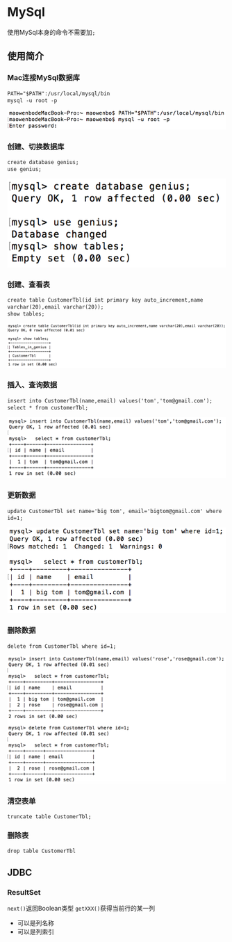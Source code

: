 # MySql
使用MySql本身的命令不需要加`;`
## 使用简介
### Mac连接MySql数据库
```
PATH="$PATH":/usr/local/mysql/bin
mysql -u root -p
```
![屏幕快照 2018-03-24 下午2.25.12](media/15218712591730/%E5%B1%8F%E5%B9%95%E5%BF%AB%E7%85%A7%202018-03-24%20%E4%B8%8B%E5%8D%882.25.12.png)

### 创建、切换数据库
```
create database genius;
use genius;
```
![屏幕快照 2018-03-24 下午2.21.32](media/15218712591730/%E5%B1%8F%E5%B9%95%E5%BF%AB%E7%85%A7%202018-03-24%20%E4%B8%8B%E5%8D%882.21.32.png)
### 创建、查看表
```
create table CustomerTbl(id int primary key auto_increment,name varchar(20),email varchar(20));
show tables;
```
![屏幕快照 2018-03-24 下午2.30.10](media/15218712591730/%E5%B1%8F%E5%B9%95%E5%BF%AB%E7%85%A7%202018-03-24%20%E4%B8%8B%E5%8D%882.30.10.png)
### 插入、查询数据 
```
insert into CustomerTbl(name,email) values('tom','tom@gmail.com');
select * from customerTbl;
```
![屏幕快照 2018-03-24 下午2.36.27](media/15218712591730/%E5%B1%8F%E5%B9%95%E5%BF%AB%E7%85%A7%202018-03-24%20%E4%B8%8B%E5%8D%882.36.27.png)
### 更新数据
```
update CustomerTbl set name='big tom', email='bigtom@gmail.com' where id=1;
```
![屏幕快照 2018-03-24 下午2.37.39](media/15218712591730/%E5%B1%8F%E5%B9%95%E5%BF%AB%E7%85%A7%202018-03-24%20%E4%B8%8B%E5%8D%882.37.39.png)
### 删除数据
```
delete from CustomerTbl where id=1;
```
![屏幕快照 2018-03-24 下午2.39.32](media/15218712591730/%E5%B1%8F%E5%B9%95%E5%BF%AB%E7%85%A7%202018-03-24%20%E4%B8%8B%E5%8D%882.39.32.png)
### 清空表单

```
truncate table CustomerTbl;
```

### 删除表

```
drop table CustomerTbl
```

## JDBC
### ResultSet
`next()`返回Boolean类型
`getXXX()`获得当前行的某一列
* 可以是列名称
* 可以是列索引


